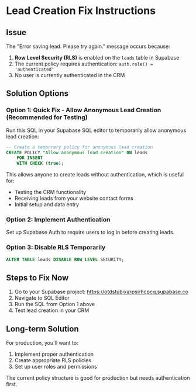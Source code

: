 # Lead Creation Fix Instructions

## Issue
The "Error saving lead. Please try again." message occurs because:

1. **Row Level Security (RLS)** is enabled on the `leads` table in Supabase
2. The current policy requires authentication: `auth.role() = 'authenticated'`
3. No user is currently authenticated in the CRM

## Solution Options

### Option 1: Quick Fix - Allow Anonymous Lead Creation (Recommended for Testing)
Run this SQL in your Supabase SQL editor to temporarily allow anonymous lead creation:

```sql
-- Create a temporary policy for anonymous lead creation
CREATE POLICY "Allow anonymous lead creation" ON leads
    FOR INSERT
    WITH CHECK (true);
```

This allows anyone to create leads without authentication, which is useful for:
- Testing the CRM functionality
- Receiving leads from your website contact forms
- Initial setup and data entry

### Option 2: Implement Authentication
Set up Supabase Auth to require users to log in before creating leads.

### Option 3: Disable RLS Temporarily
```sql
ALTER TABLE leads DISABLE ROW LEVEL SECURITY;
```

## Steps to Fix Now

1. Go to your Supabase project: https://otdstubixarpsirhcpcq.supabase.co
2. Navigate to SQL Editor
3. Run the SQL from Option 1 above
4. Test lead creation in your CRM

## Long-term Solution
For production, you'll want to:
1. Implement proper authentication
2. Create appropriate RLS policies
3. Set up user roles and permissions

The current policy structure is good for production but needs authentication first.